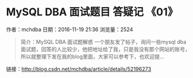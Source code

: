 # MySQL DBA 面试题目 答疑记 《01》
作者：mchdba
日期：2016-11-19 21:36
浏览量：2524
> 简介：MySQL DBA 面试题解惑 一个朋友发了帖子，询问一些mysql dba面试题，回答的人比较少，他把地址给了我，只是我没有那个网站的账号，所以就整理下发在我的blog里面，大家可以参考下，也欢迎提...

 链接：http://blog.csdn.net/mchdba/article/details/52196273
